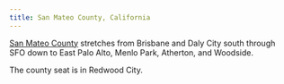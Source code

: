 ```yaml
---
title: San Mateo County, California
---
```

[San Mateo County] stretches from Brisbane and Daly
City south through SFO down to East Palo Alto, Menlo Park, Atherton, and Woodside.

The county seat is in Redwood City.

[San Mateo County]:https://www.smcgov.org
